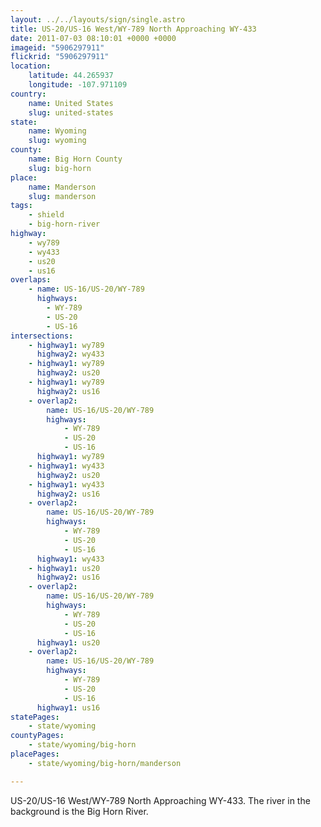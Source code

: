 ```yaml
---
layout: ../../layouts/sign/single.astro
title: US-20/US-16 West/WY-789 North Approaching WY-433
date: 2011-07-03 08:10:01 +0000 +0000
imageid: "5906297911"
flickrid: "5906297911"
location:
    latitude: 44.265937
    longitude: -107.971109
country:
    name: United States
    slug: united-states
state:
    name: Wyoming
    slug: wyoming
county:
    name: Big Horn County
    slug: big-horn
place:
    name: Manderson
    slug: manderson
tags:
    - shield
    - big-horn-river
highway:
    - wy789
    - wy433
    - us20
    - us16
overlaps:
    - name: US-16/US-20/WY-789
      highways:
        - WY-789
        - US-20
        - US-16
intersections:
    - highway1: wy789
      highway2: wy433
    - highway1: wy789
      highway2: us20
    - highway1: wy789
      highway2: us16
    - overlap2:
        name: US-16/US-20/WY-789
        highways:
            - WY-789
            - US-20
            - US-16
      highway1: wy789
    - highway1: wy433
      highway2: us20
    - highway1: wy433
      highway2: us16
    - overlap2:
        name: US-16/US-20/WY-789
        highways:
            - WY-789
            - US-20
            - US-16
      highway1: wy433
    - highway1: us20
      highway2: us16
    - overlap2:
        name: US-16/US-20/WY-789
        highways:
            - WY-789
            - US-20
            - US-16
      highway1: us20
    - overlap2:
        name: US-16/US-20/WY-789
        highways:
            - WY-789
            - US-20
            - US-16
      highway1: us16
statePages:
    - state/wyoming
countyPages:
    - state/wyoming/big-horn
placePages:
    - state/wyoming/big-horn/manderson

---
```

US-20/US-16 West/WY-789 North Approaching WY-433.  The river in the background is the Big Horn River.